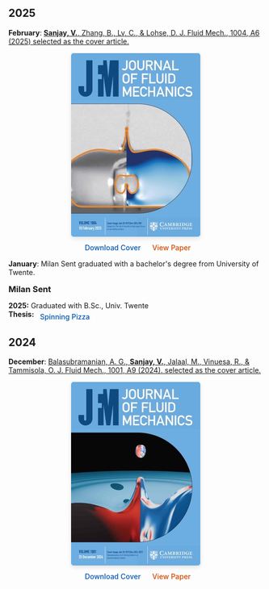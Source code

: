 ## 2025

**February**: [<strong>Sanjay, V.</strong>, Zhang, B., Lv, C., & Lohse, D. J. Fluid Mech., 1004, A6 (2025) selected as the cover article.](/research#14)

<div style="text-align: center; margin: 15px 0;">
  <a href="/research#14">
    <img src="/assets/images/covers/2025-02-JFM_Vol1004.jpeg" alt="JFM cover" style="max-width: 80%; border-radius: 5px; box-shadow: 0 4px 8px rgba(0,0,0,0.1); cursor: pointer;">
  </a>
    
  <div style="margin-top: 10px; display: flex; gap: 15px; justify-content: center;">
    <a href="/assets/images/covers/2025-02-JFM_Vol1004.pdf" style="display: flex; align-items: center; text-decoration: none; color: #0056b3; font-size: 1em; font-weight: 500;"><i class="fa-solid fa-download" style="margin-right: 8px; font-size: 1.2em;"></i>Download Cover</a>
    <a href="https://doi.org/10.1017/jfm.2024.982" style="display: flex; align-items: center; text-decoration: none; color: #cf4900; font-size: 1em; font-weight: 500;"><i class="fa-solid fa-arrow-up-right-from-square" style="margin-right: 8px; font-size: 1.2em;"></i>View Paper</a>
  </div>
</div>

**January**: Milan Sent graduated with a bachelor's degree from University of Twente.

<div style="margin: 15px 0;">
  <div style="display: flex; align-items: center; gap: 15px; margin-bottom: 10px;">
    <h3 style="margin: 0;">Milan Sent</h3>
    <a href="https://github.com/mdjsent" style="text-decoration: none;">
      <i class="fa-brands fa-github" style="font-size: 1.5em; color: #8a2be2;"></i>
    </a>
  </div>
  <ul style="list-style-type: none; padding-left: 0;">
    <li><strong>2025:</strong> Graduated with B.Sc., Univ. Twente</li>
    <li>
      <strong>Thesis:</strong> 
      <a href="https://tinyurl.com/2ycunjcr" style="display: inline-flex; align-items: center; text-decoration: none; color: #0056b3; font-weight: 500;">
        <i class="fa-solid fa-file-pdf" style="margin-right: 8px; font-size: 1.2em; color: #e63946;"></i>Spinning Pizza
      </a>
    </li>
  </ul>
</div>


## 2024

**December**: [Balasubramanian, A. G., <strong>Sanjay, V.</strong>, Jalaal, M., Vinuesa, R., & Tammisola, O. J. Fluid Mech., 1001, A9 (2024). selected as the cover article.](/research#14)

<div style="text-align: center; margin: 15px 0;">
  <a href="/research#12">
    <img src="/assets/images/covers/2024-12-JFM_Vol1001.jpeg" alt="JFM cover" style="max-width: 80%; border-radius: 5px; box-shadow: 0 4px 8px rgba(0,0,0,0.1); cursor: pointer;">
  </a>
  
  <div style="margin-top: 10px; display: flex; gap: 15px; justify-content: center;">
    <a href="/assets/images/covers/2024-12-JFM_Vol1001.pdf" style="display: flex; align-items: center; text-decoration: none; color: #0056b3; font-size: 1em; font-weight: 500;"><i class="fa-solid fa-download" style="margin-right: 8px; font-size: 1.2em;"></i>Download Cover</a>
    <a href="https://doi.org/10.1017/jfm.2024.1073" style="display: flex; align-items: center; text-decoration: none; color: #cf4900; font-size: 1em; font-weight: 500;"><i class="fa-solid fa-arrow-up-right-from-square" style="margin-right: 8px; font-size: 1.2em;"></i>View Paper</a>
  </div>
</div>

